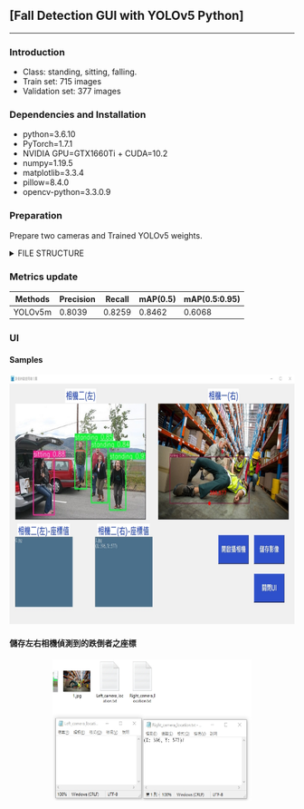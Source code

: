 ##  [Fall Detection GUI with YOLOv5 Python]
---

### Introduction
* Class: standing, sitting, falling.
* Train set: 715 images
* Validation set: 377 images

### Dependencies and Installation
* python=3.6.10
* PyTorch=1.7.1
* NVIDIA GPU=GTX1660Ti + CUDA=10.2
* numpy=1.19.5
* matplotlib=3.3.4
* pillow=8.4.0
* opencv-python=3.3.0.9

### Preparation
Prepare two cameras and Trained YOLOv5 weights.
<details>
<summary> FILE STRUCTURE </summary>
    
    Fall Detection UI with YOLOv5 (Python)
    |-- README.md
    |-- api
        |-- camera.py
    |-- Detection results
        |-- 0.jpg
        |-- 1.jpg
    |-- Photographed images
        |-- 0.jpg
        |-- 1.jpg
    |-- YOLOv5
        |-- models
        |-- runs
            |-- train
                |-- 7_496124
                    |-- weights
                        |-- best.pt
                        |-- last.pt
        |-- utils
        |-- detect.py
        
    |-- front.ico
    |-- UI.py
    
</details>


### Metrics update
|Methods|Precision|Recall|mAP(0.5)|mAP(0.5:0.95)
|-|-|-|-|-|
|YOLOv5m|0.8039|0.8259|0.8462|0.6068|


### UI
#### Samples

<p align='center'>
<img src="github_fig/UI.jpg" height="440px" width='680px'> 
</div>


#### 儲存左右相機偵測到的跌倒者之座標
<p align='center'>
<img src="github_fig/location_files.jpg" height="250px" width='350px'> 
</div>

